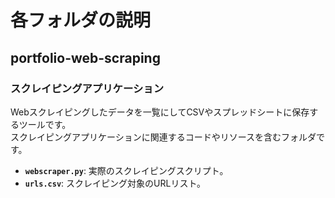 # 各フォルダの説明

## portfolio-web-scraping

### スクレイピングアプリケーション

Webスクレイピングしたデータを一覧にしてCSVやスプレッドシートに保存するツールです。  
スクレイピングアプリケーションに関連するコードやリソースを含むフォルダです。

- **`webscraper.py`**: 実際のスクレイピングスクリプト。  
- **`urls.csv`**: スクレイピング対象のURLリスト。
